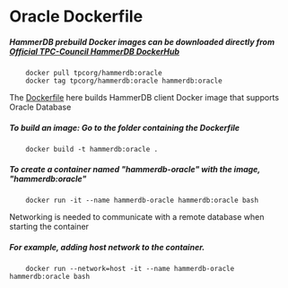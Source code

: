 # Oracle Dockerfile

##### HammerDB prebuild Docker images can be downloaded directly from [Official TPC-Council HammerDB DockerHub](https://hub.docker.com/r/tpcorg/hammerdb/tags)
        docker pull tpcorg/hammerdb:oracle   
        docker tag tpcorg/hammerdb:oracle hammerdb:oracle
        
The [Dockerfile](https://github.com/TPC-Council/HammerDB/blob/master/Docker/oracle/Dockerfile) here builds HammerDB client Docker image that supports Oracle Database

##### To build an image: Go to the folder containing the Dockerfile
        docker build -t hammerdb:oracle .

##### To create a container named "hammerdb-oracle" with the image, "hammerdb:oracle"
        docker run -it --name hammerdb-oracle hammerdb:oracle bash

Networking is needed to communicate with a remote database when starting the container

##### For example, adding host network to the container.
        docker run --network=host -it --name hammerdb-oracle hammerdb:oracle bash

